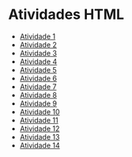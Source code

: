 # Atividades HTML

- [Atividade 1](https://karyn-mota.github.io/webi_at1/)
- [Atividade 2](https://karyn-mota.github.io/webi_at2/)
- [Atividade 3](https://karyn-mota.github.io/webi_at3/)
- [Atividade 4](https://karyn-mota.github.io/webi_at4/)
- [Atividade 5](https://karyn-mota.github.io/webi_at5/)
- [Atividade 6](https://karyn-mota.github.io/webi_at6/)
- [Atividade 7](https://karyn-mota.github.io/webi_at7/)
- [Atividade 8](https://karyn-mota.github.io/webi_at8/)
- [Atividade 9](https://karyn-mota.github.io/webi_at9/)
- [Atividade 10](https://karyn-mota.github.io/webi_at10/)
- [Atividade 11]()
- [Atividade 12]()
- [Atividade 13]()
- [Atividade 14]()
